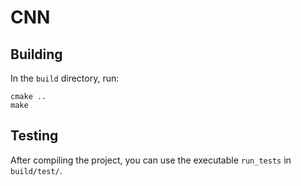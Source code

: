 # CNN
## Building
In the `build` directory, run:
```
cmake ..
make
```
## Testing
After compiling the project, you can use the executable `run_tests` in `build/test/`.
